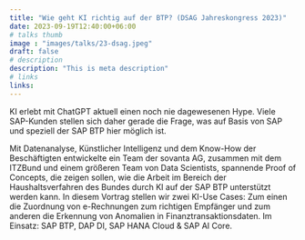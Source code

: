 ```yaml
---
title: "Wie geht KI richtig auf der BTP? (DSAG Jahreskongress 2023)"
date: 2023-09-19T12:40:00+06:00
# talks thumb
image : "images/talks/23-dsag.jpeg"
draft: false
# description
description: "This is meta description"
# links
links:
---
```


KI erlebt mit ChatGPT aktuell einen noch nie dagewesenen Hype. Viele SAP-Kunden stellen sich daher gerade die Frage, was auf Basis von SAP und speziell der SAP BTP hier möglich ist. 

Mit Datenanalyse, Künstlicher Intelligenz und dem Know-How der Beschäftigten entwickelte ein Team der sovanta AG, zusammen mit dem ITZBund und einem größeren Team von Data Scientists, spannende Proof of Concepts, die zeigen sollen, wie die Arbeit im Bereich der Haushaltsverfahren des Bundes durch KI auf der SAP BTP unterstützt werden kann. In diesem Vortrag stellen wir zwei KI-Use Cases: Zum einen die Zuordnung von e-Rechnungen zum richtigen Empfänger und zum anderen die Erkennung von Anomalien in Finanztransaktionsdaten. Im Einsatz: SAP BTP, DAP DI, SAP HANA Cloud & SAP AI Core.
